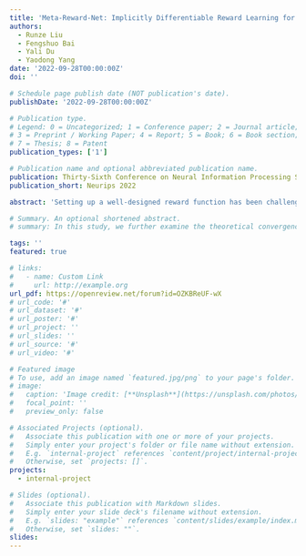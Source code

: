 ```yaml
---
title: 'Meta-Reward-Net: Implicitly Differentiable Reward Learning for Preference-based Reinforcement Learning'
authors:
  - Runze Liu
  - Fengshuo Bai
  - Yali Du
  - Yaodong Yang
date: '2022-09-28T00:00:00Z'
doi: ''

# Schedule page publish date (NOT publication's date).
publishDate: '2022-09-28T00:00:00Z'

# Publication type.
# Legend: 0 = Uncategorized; 1 = Conference paper; 2 = Journal article;
# 3 = Preprint / Working Paper; 4 = Report; 5 = Book; 6 = Book section;
# 7 = Thesis; 8 = Patent
publication_types: ['1']

# Publication name and optional abbreviated publication name.
publication: Thirty-Sixth Conference on Neural Information Processing Systems
publication_short: Neurips 2022

abstract: 'Setting up a well-designed reward function has been challenging for many reinforcement learning applications. Preference-based reinforcement learning (PbRL) provides a new framework that avoids reward engineering by leveraging human preferences (i.e., preferring apples over oranges) as the reward signal. Therefore, improving the efficacy of data usage for preference data becomes critical. In this work, we propose Meta-Reward-Net (MRN), a data-efficient PbRL framework that incorporates bi-level optimization for both reward and policy learning. The key idea of MRN is to adopt the performance of the Q-function as the learning target. Based on this, MRN learns the Q-function and the policy in the inner level while updating the reward function adaptively according to the performance of the Q-function on the preference data in the outer level. Our experiments on robotic simulated manipulation tasks and locomotion tasks demonstrate that MRN outperforms prior methods in the case of few preference labels and significantly improves data efficiency, achieving state-of-the-art in preference-based RL. Ablation studies further demonstrate that MRN learns a more accurate Q-function compared to prior work and shows obvious advantages when only a small amount of human feedback is available. The source code and videos of this project are released at https://sites.google.com/view/meta-reward-net.'

# Summary. An optional shortened abstract.
# summary: In this study, we further examine the theoretical convergence rate and sample complexity of such regret minimization-based double oracle methods, utilizing a unified framework called RegretMinimizing Double Oracle.

tags: ''
featured: true

# links:
#   - name: Custom Link
#     url: http://example.org
url_pdf: https://openreview.net/forum?id=OZKBReUF-wX
# url_code: '#'
# url_dataset: '#'
# url_poster: '#'
# url_project: ''
# url_slides: ''
# url_source: '#'
# url_video: '#'

# Featured image
# To use, add an image named `featured.jpg/png` to your page's folder.
# image:
#   caption: 'Image credit: [**Unsplash**](https://unsplash.com/photos/pLCdAaMFLTE)'
#   focal_point: ''
#   preview_only: false

# Associated Projects (optional).
#   Associate this publication with one or more of your projects.
#   Simply enter your project's folder or file name without extension.
#   E.g. `internal-project` references `content/project/internal-project/index.md`.
#   Otherwise, set `projects: []`.
projects:
  - internal-project

# Slides (optional).
#   Associate this publication with Markdown slides.
#   Simply enter your slide deck's filename without extension.
#   E.g. `slides: "example"` references `content/slides/example/index.md`.
#   Otherwise, set `slides: ""`.
slides:
---
```

